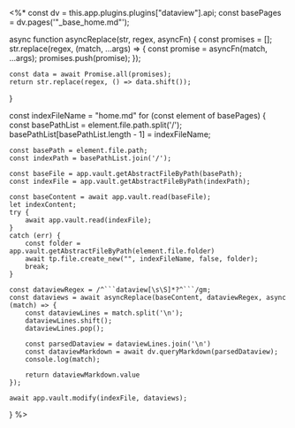 <%*
const dv = this.app.plugins.plugins["dataview"].api;
const basePages = dv.pages('"_base_home.md"');

async function asyncReplace(str, regex, asyncFn) {
    const promises = [];
    str.replace(regex, (match, ...args) => {
        const promise = asyncFn(match, ...args);
        promises.push(promise);
    });

    const data = await Promise.all(promises);
    return str.replace(regex, () => data.shift());
}

const indexFileName = "home.md"
for (const element of basePages) {
	const basePathList = element.file.path.split('/');
	basePathList[basePathList.length - 1] = indexFileName;

	const basePath = element.file.path;
	const indexPath = basePathList.join('/');

	const baseFile = app.vault.getAbstractFileByPath(basePath);
	const indexFile = app.vault.getAbstractFileByPath(indexPath);

	const baseContent = await app.vault.read(baseFile);
	let indexContent;
	try {
		await app.vault.read(indexFile);
	}
	catch (err) {
		const folder = app.vault.getAbstractFileByPath(element.file.folder)
		await tp.file.create_new("", indexFileName, false, folder);
		break;
	}

	const dataviewRegex = /^```dataview[\s\S]*?^```/gm;
	const dataviews = await asyncReplace(baseContent, dataviewRegex, async (match) => {
		const dataviewLines = match.split('\n');
		dataviewLines.shift();
		dataviewLines.pop();
		
		const parsedDataview = dataviewLines.join('\n')
		const dataviewMarkdown = await dv.queryMarkdown(parsedDataview);
		console.log(match);

		return dataviewMarkdown.value
	});
	
	await app.vault.modify(indexFile, dataviews);
}
%>